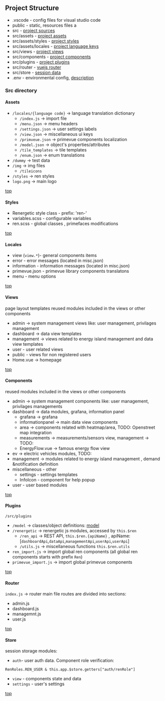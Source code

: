 ## Project Structure

* .vscode - config files for visual studio code 
* public - static, resources files a
* src - [project sources](#src-directory) 
* src/assets - [project assets](#assets) 
* src/assets/styles - [project styles](#styles) 
* src/assets/locales - [project language keys](#locales) 
* src/views - [project views](#views) 
* src/components - [project components](#components) 
* src/plugins - [project plugins](#plugins) 
* src/router - [vuejs router](#router) 
* src/store - [session data](#store) 
* .env - environmental config, [description](./env.md)

 
### Src directory 
#### Assets 
    
* `/locales/{language code}` -> language translation dictionary
  * `/index.js` -> import file
  * `/menu.json` -> menu headers
  * `/settings.json` -> user settings labels
  * `/view.json` -> miscellaneous ui keys
  * `/primveue.json` -> primevue components localization
  * `/model.json` -> object's properties/attributes
  * `/tile_templates` -> tile templates
  * `/enum.json` -> enum translations
* `/dummy` -> test  data
* `/img` -> img files
  * `/tileicons` 
* `/styles` -> ren styles   
* `logo.png` -> main logo

[top](#project-structure) 

#### Styles

* Renergetic style class - prefix: 'ren-'
* variables.scss - configurable variables
* ren.scss - global classes , primefaces modifications
  
[top](#project-structure)  

#### Locales

*  view (```view.*```)- general components items
*  error - error messages (located in misc.json)
*  information - information messages (located in misc.json)
*  primevue.json - primevue library components translatons
*  menu - menu options 


[top](#project-structure)  

#### Views
page layout templates 
reused modules included in the views or other components
* admin -> system management views like: user management, privilages management 
* dashboard -> data view templates  
* management -> views related to energy island management and data view templates
* user - user related views
* public - views for non registered users
* Home.vue -> homepage
  
[top](#project-structure) 

#### Components
reused modules included in the views or other components
* admin -> system management components like: user management, privilages managements 
* dashboard -> data modules, grafana, information panel
  * grafana -> grafana
  * informationpanel -> main data view components
  * area -> components related with heatmap/area, TODO: Openstreet map integration
  * measurements -> measurements/sensors view, management -> TODO:
  * EnergyFlow.vue -> famous energy flow view
* ev -> electric vehicles modules, TODO:
* management -> modules related to energy island management , demand &notification definition 
* miscellaneous - other
  * settings - settings templates
  * InfoIcon - component for help popup
* user - user based modules
  
[top](#project-structure) 

#### Plugins
`/src/plugins`
* `/model` -> classes/object definitions: [model](./model.md)
* `/renergetic` -> renergetic js modules, accessed by `this.$ren`
  * `/ren_api` -> REST API, `this.$ren.{apiName}` , apiName:  [`dashboardApi`,`dataApi`,`managementApi`,`userApi`,`userApi`] 
  * `/utils.js` -> miscellaneous functions `this.$ren.utils`
* `ren_import.js` -> import global ren components (all global ren components starts with prefix `Ren`)
* `primevue_import.js` -> import global primevue components  
  
[top](#project-structure) 

#### Router
`index.js` -> router main file
routes are divided into sections:
* admin.js
* dashboard.js 
* managemnt.js 
* user.js
  
[top](#project-structure) 

#### Store
session storage modules:
* `auth`- user auth data. Component role verification: 

 ```RenRoles.REN_USER & this.app.$store.getters["auth/renRole"] ```
* `view` -  components state and data
* `settings` - user's settings

[top](#project-structure) 

#### 